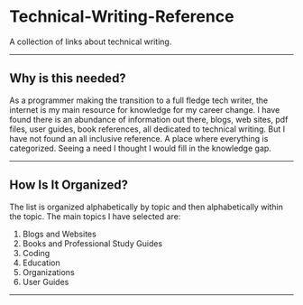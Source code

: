 # Technical-Writing-Reference

A collection of links about technical writing. 

---

## Why is this needed?

As a programmer making the transition to a full fledge tech writer, the internet is my main resource for knowledge for my career change. I have found there is an abundance of information out there, blogs, web sites, pdf files, user guides, book references, all dedicated to technical writing. But I have not found an all inclusive reference. A place where everything is categorized. Seeing a need I thought I would fill in the knowledge gap. 

---

## How Is It Organized?

The list is organized alphabetically by topic and then alphabetically within the topic. The main topics I have selected are:

1. Blogs and Websites
2. Books and Professional Study Guides
3. Coding
4. Education
5. Organizations
6. User Guides

---



